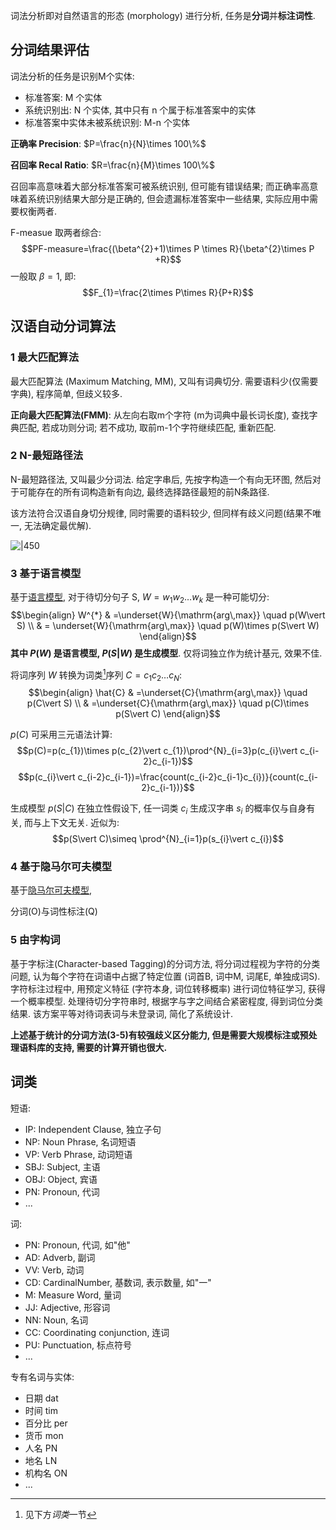 词法分析即对自然语言的形态 (morphology) 进行分析, 任务是**分词**并**标注词性**.

## 分词结果评估

词法分析的任务是识别M个实体:
- 标准答案: M 个实体
- 系统识别出: N 个实体, 其中只有 n 个属于标准答案中的实体
- 标准答案中实体未被系统识别: M-n 个实体

**正确率 Precision**:  $P=\frac{n}{N}\times 100\%$

**召回率 Recal Ratio**:  $R=\frac{n}{M}\times 100\%$

召回率高意味着大部分标准答案可被系统识别, 但可能有错误结果; 而正确率高意味着系统识别结果大部分是正确的, 但会遗漏标准答案中一些结果, 实际应用中需要权衡两者.

F-measue 取两者综合: $$PF-measure=\frac{(\beta^{2}+1)\times P \times R}{\beta^{2}\times P +R}$$ 一般取 $\beta=1$, 即: $$F_{1}=\frac{2\times P\times R}{P+R}$$

## 汉语自动分词算法

### 1 最大匹配算法

最大匹配算法 (Maximum Matching, MM), 又叫有词典切分. 需要语料少(仅需要字典), 程序简单, 但歧义较多.

**正向最大匹配算法(FMM)**: 从左向右取m个字符 (m为词典中最长词长度), 查找字典匹配, 若成功则分词; 若不成功, 取前m-1个字符继续匹配, 重新匹配.


### 2 N-最短路径法

N-最短路径法, 又叫最少分词法. 给定字串后, 先按字构造一个有向无环图, 然后对于可能存在的所有词构造新有向边, 最终选择路径最短的前N条路径. 

该方法符合汉语自身切分规律, 同时需要的语料较少, 但同样有歧义问题(结果不唯一, 无法确定最优解).

![|450](../../attach/Pasted%20image%2020231226164444.avif)

### 3 基于语言模型

基于[语言模型](语言模型.md), 对于待切分句子 S, $W=w_{1}w_{2}\dots w_{k}$ 是一种可能切分: $$\begin{align}
W^{*} & =\underset{W}{\mathrm{arg\,max}} \quad p(W\vert S) \\
 & = \underset{W}{\mathrm{arg\,max}} \quad p(W)\times p(S\vert W) 
\end{align}$$ **其中 $P(W)$ 是语言模型, $P(S\vert W)$ 是生成模型**. 仅将词独立作为统计基元, 效果不佳.

将词序列 $W$ 转换为词类[^1]序列 $C=c_{1}c_{2}\dots c_{N}$: $$\begin{align}
\hat{C} & =\underset{C}{\mathrm{arg\,max}} \quad p(C\vert S) \\
 & =\underset{C}{\mathrm{arg\,max}} \quad p(C)\times p(S\vert C)
\end{align}$$ 

$p(C)$ 可采用三元语法计算: $$p(C)=p(c_{1})\times p(c_{2}\vert c_{1})\prod^{N}_{i=3}p(c_{i}\vert c_{i-2}c_{i-1})$$ $$p(c_{i}\vert c_{i-2}c_{i-1})=\frac{count(c_{i-2}c_{i-1}c_{i})}{count(c_{i-2}c_{i-1})}$$

生成模型 $p(S\vert C)$ 在独立性假设下, 任一词类 $c_{i}$ 生成汉字串 $s_{i}$ 的概率仅与自身有关, 而与上下文无关. 近似为: $$p(S\vert C)\simeq \prod^{N}_{i=1}p(s_{i}\vert c_{i})$$ 

### 4 基于隐马尔可夫模型

基于[隐马尔可夫模型](隐马尔可夫模型.md), 

分词(O)与词性标注(Q)

### 5 由字构词

基于字标注(Character-based Tagging)的分词方法, 将分词过程视为字符的分类问题, 认为每个字符在词语中占据了特定位置 (词首B, 词中M, 词尾E, 单独成词S). 字符标注过程中, 用预定义特征 (字符本身, 词位转移概率) 进行词位特征学习, 获得一个概率模型. 处理待切分字符串时, 根据字与字之间结合紧密程度, 得到词位分类结果. 该方案平等对待词表词与未登录词, 简化了系统设计.

**上述基于统计的分词方法(3-5)有较强歧义区分能力, 但是需要大规模标注或预处理语料库的支持, 需要的计算开销也很大.**

## 词类

短语:
- IP: Independent Clause, 独立子句
- NP: Noun Phrase, 名词短语
- VP: Verb Phrase, 动词短语
- SBJ: Subject, 主语
- OBJ: Object, 宾语
- PN: Pronoun, 代词
- ...

词:
- PN: Pronoun, 代词, 如"他"
- AD: Adverb, 副词
- VV: Verb, 动词
- CD: CardinalNumber, 基数词, 表示数量, 如"一"
- M: Measure Word, 量词
- JJ: Adjective, 形容词
- NN: Noun, 名词
- CC: Coordinating conjunction, 连词
- PU: Punctuation, 标点符号
- ...

专有名词与实体:
- 日期 dat
- 时间 tim
- 百分比 per 
- 货币 mon 
- 人名 PN 
- 地名 LN
- 机构名 ON
- ...

[^1]: 见下方*词类*一节
